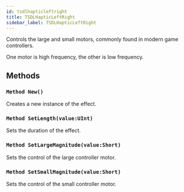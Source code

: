 ```yaml
---
id: tsdlhapticleftright
title: TSDLHapticLeftRight
sidebar_label: TSDLHapticLeftRight
---
```


Controls the large and small motors, commonly found in modern game controllers.


One motor is high frequency, the other is low frequency.


## Methods

### `Method New()`

Creates a new instance of the effect.


### `Method SetLength(value:UInt)`

Sets the duration of the effect.


### `Method SetLargeMagnitude(value:Short)`

Sets the control of the large controller motor.


### `Method SetSmallMagnitude(value:Short)`

Sets the control of the small controller motor.


